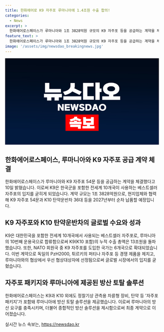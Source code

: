 ```yaml
---
title: 한화에어로 K9 자주포 루마니아에 1.4조원 수출 합의!
categories:
  - News
excerpt: >
  한화에어로스페이스가 루마니아와 1조 3828억원 규모의 K9 자주포 등을 공급하는 계약을 체결했다. 이로써 K9은 한국을 포함한 전세계 10개국이 사용하는 베스트셀러 자주포의 입지를 굳히게 되었다. 또한, K10 탄약운반차 등을 2027년부터 순차 납품할 예정이며, 루마니아의 10번째 운용국 합류로 K9(K10 포함)의 누적 수출 총액은 13조원을 돌파했다. NATO 회원국 중 K9 자주포를 도입한 국가는 6개국까지 확대됐다.
feature_text: >
  한화에어로스페이스가 루마니아와 1조 3828억원 규모의 K9 자주포 등을 공급하는 계약을 체결했다. 이로써 K9은 한국을 포함한 전세계 10개국이 사용하는 베스트셀러 자주포의 입지를 굳히게 되었다. 또한, K10 탄약운반차 등을 2027년부터 순차 납품할 예정이며, 루마니아의 10번째 운용국 합류로 K9(K10 포함)의 누적 수출 총액은 13조원을 돌파했다. NATO 회원국 중 K9 자주포를 도입한 국가는 6개국까지 확대됐다.
image: '/assets/img/newsdao_breakingnews.jpg'
---
```


<p><img src="/assets/img/newsdao_breakingnews.jpg" alt="implanttips 속보" /></p>

<h2 data-ke-size="size26">한화에어로스페이스, 루마니아와 K9 자주포 공급 계약 체결</h2>

<p data-ke-size="size16">한화에어로스페이스가 루마니아와 K9 자주포 54문 등을 공급하는 계약을 체결했다고 10일 밝혔습니다. 이로써 K9은 한국군을 포함한 전세계 10개국이 사용하는 베스트셀러 자주포의 입지를 굳히게 되었습니다. 계약 규모는 1조 3828억원으로, 현지업체와 협력해 K9 자주포 54문과 K10 탄약운반차 36대 등을 2027년부터 순차 납품할 예정입니다.</p>

<h2 data-ke-size="size26">K9 자주포와 K10 탄약운반차의 글로벌 수요와 성과</h2>

<p data-ke-size="size16">K9은 대한민국을 포함한 전세계 10개국에서 사용되는 베스트셀러 자주포로, 루마니아의 10번째 운용국으로 합류함으로써 K9(K10 포함)의 누적 수출 총액은 13조원을 돌파했습니다. 또한, NATO 회원국 중 K9 자주포를 도입한 국가는 6개국으로 확대되었습니다. 이번 계약으로 독일의 PzH2000, 튀르키의 퍼티나 자주포 등 경쟁 제품을 제치고, 루마니아와의 협상에서 우선 협상대상자에 선정됨으로써 글로벌 시장에서의 입지를 굳혔습니다.</p>

<h2 data-ke-size="size26">자주포 패키지와 루마니아에 제공된 방산 토탈 솔루션</h2>

<p data-ke-size="size16">한화에어로스페이스는 K9과 K10 외에도 정찰기상 관측용 차륜형 장비, 탄약 등 '자주포 패키지'가 포함돼 루마니아에 방산 토탈 솔루션을 제공했습니다. 이로써 루마니아의 방산 요구를 충족시키며, 더불어 종합적인 방산 솔루션을 제시함으로써 최종 계약으로 이어졌습니다.</p>
실시간 뉴스 속보는, <a href="https://newsdao.kr" rel="dofollow">https://newsdao.kr</a>


